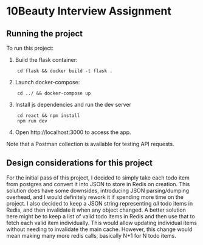 # 10Beauty Interview Assignment

## Running the project

To run this project:

1. Build the flask container:
```
    cd flask && docker build -t flask .
```

2. Launch docker-compose:
```
    cd ../ && docker-compose up
```

3. Install js dependencies and run the dev server
```
    cd react && npm install
    npm run dev
```

4. Open http://localhost:3000 to access the app.

Note that a Postman collection is available for testing API requests.

## Design considerations for this project
For the initial pass of this project, I decided to simply take each todo item from postgres and convert it into JSON to store in Redis on creation. This solution does have some downsides, introducing JSON parsing/dumping overhead, and I would definitely rework it if spending more time on the project. I also decided to keep a JSON string representing *all* todo items in Redis, and then invalidate it when any object changed. A better solution here might be to keep a list of valid todo items in Redis and then use that to fetch each valid item individually. This would allow updating individual items without needing to invalidate the main cache. However, this change would mean making many more redis calls, basically N+1 for N todo items.
